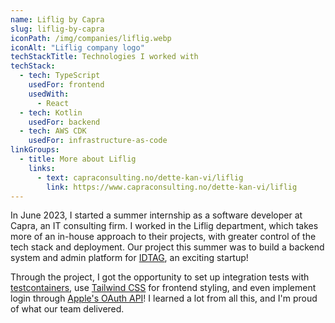 ```yaml
---
name: Liflig by Capra
slug: liflig-by-capra
iconPath: /img/companies/liflig.webp
iconAlt: "Liflig company logo"
techStackTitle: Technologies I worked with
techStack:
  - tech: TypeScript
    usedFor: frontend
    usedWith:
      - React
  - tech: Kotlin
    usedFor: backend
  - tech: AWS CDK
    usedFor: infrastructure-as-code
linkGroups:
  - title: More about Liflig
    links:
      - text: capraconsulting.no/dette-kan-vi/liflig
        link: https://www.capraconsulting.no/dette-kan-vi/liflig
---
```


In June 2023, I started a summer internship as a software developer at Capra, an IT consulting firm.
I worked in the Liflig department, which takes more of an in-house approach to their projects, with
greater control of the tech stack and deployment. Our project this summer was to build a backend
system and admin platform for [IDTAG](https://www.idtagtech.com/), an exciting startup!

Through the project, I got the opportunity to set up integration tests with
[testcontainers](https://testcontainers.com/), use [Tailwind CSS](https://tailwindcss.com/) for
frontend styling, and even implement login through
[Apple's OAuth API](https://developer.apple.com/documentation/sign_in_with_apple/sign_in_with_apple_rest_api)!
I learned a lot from all this, and I'm proud of what our team delivered.
